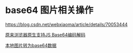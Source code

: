 # base64 图片相关操作

https://blog.csdn.net/webxiaoma/article/details/70053444

[原来浏览器原生支持JS Base64编码解码](https://www.zhangxinxu.com/wordpress/2018/08/js-base64-atob-btoa-encode-decode/)

[本地图片转为base64数据](https://blog.csdn.net/a617332635/article/details/80452897)

